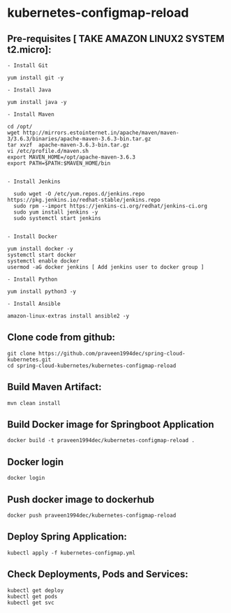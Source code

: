 # kubernetes-configmap-reload

Pre-requisites  [ TAKE AMAZON LINUX2 SYSTEM t2.micro]:
--------
    - Install Git
    
    yum install git -y
    
    - Install Java
    
    yum install java -y
   
    - Install Maven
    
    cd /opt/
    wget http://mirrors.estointernet.in/apache/maven/maven-3/3.6.3/binaries/apache-maven-3.6.3-bin.tar.gz
    tar xvzf  apache-maven-3.6.3-bin.tar.gz
    vi /etc/profile.d/maven.sh
    export MAVEN_HOME=/opt/apache-maven-3.6.3
    export PATH=$PATH:$MAVEN_HOME/bin
    
    
    - Install Jenkins
    
      sudo wget -O /etc/yum.repos.d/jenkins.repo https://pkg.jenkins.io/redhat-stable/jenkins.repo
      sudo rpm --import https://jenkins-ci.org/redhat/jenkins-ci.org
      sudo yum install jenkins -y 
      sudo systemctl start jenkins
    
    
    - Install Docker
    
    yum install docker -y
    systemctl start docker
    systemctl enable docker
    usermod -aG docker jenkins [ Add jenkins user to docker group ]
    
    - Install Python
    
    yum install python3 -y
    
    - Install Ansible 
    
    amazon-linux-extras install ansible2 -y
    
    

    

    
Clone code from github:
-------
    git clone https://github.com/praveen1994dec/spring-cloud-kubernetes.git
    cd spring-cloud-kubernetes/kubernetes-configmap-reload
    
Build Maven Artifact:
-------
    mvn clean install
 
Build Docker image for Springboot Application
--------------
    docker build -t praveen1994dec/kubernetes-configmap-reload .
  
Docker login
-------------
    docker login
    
Push docker image to dockerhub
-----------
    docker push praveen1994dec/kubernetes-configmap-reload
    
Deploy Spring Application:
--------
    kubectl apply -f kubernetes-configmap.yml
    
Check Deployments, Pods and Services:
-------

    kubectl get deploy
    kubectl get pods
    kubectl get svc
    

